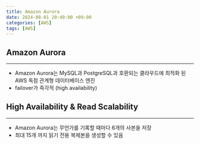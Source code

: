 ```yaml
---
title: Amazon Aurora
date: 2024-08-01 20:49:00 +09:00
categories: [AWS]
tags: [AWS]
---
```


## Amazon Aurora
---

- Amazon Aurora는 MySQL과 PostgreSQL과 호환되는 클라우드에 최적화 된 AWS 독점 관계형 데이터베이스 엔진
- failover가 즉각적 (high availability)

## High Availability & Read Scalability
---

- Amazon Aurora는 무언가를 기록할 때마다 6개의 사본을 저장
- 최대 15개 까지 읽기 전용 복제본을 생성할 수 있음

